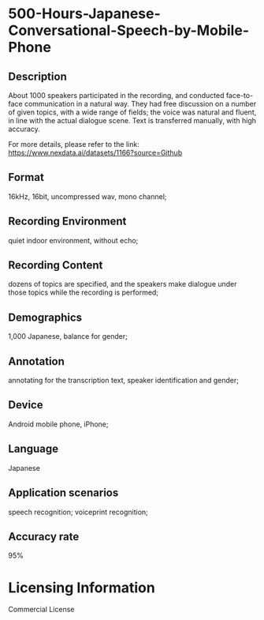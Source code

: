 # 500-Hours-Japanese-Conversational-Speech-by-Mobile-Phone


## Description
About 1000 speakers participated in the recording, and conducted face-to-face communication in a natural way. They had free discussion on a number of given topics, with a wide range of fields; the voice was natural and fluent, in line with the actual dialogue scene. Text is transferred manually, with high accuracy.

For more details, please refer to the link: https://www.nexdata.ai/datasets/1166?source=Github


## Format
16kHz, 16bit, uncompressed wav, mono channel;

## Recording Environment
quiet indoor environment, without echo;

## Recording Content
dozens of topics are specified, and the speakers make dialogue under those topics while the recording is performed;

## Demographics
1,000 Japanese, balance for gender;

## Annotation
annotating for the transcription text, speaker identification and gender;

## Device
Android mobile phone, iPhone;

## Language
Japanese

## Application scenarios
speech recognition; voiceprint recognition;

## Accuracy rate
95%

# Licensing Information
Commercial License

